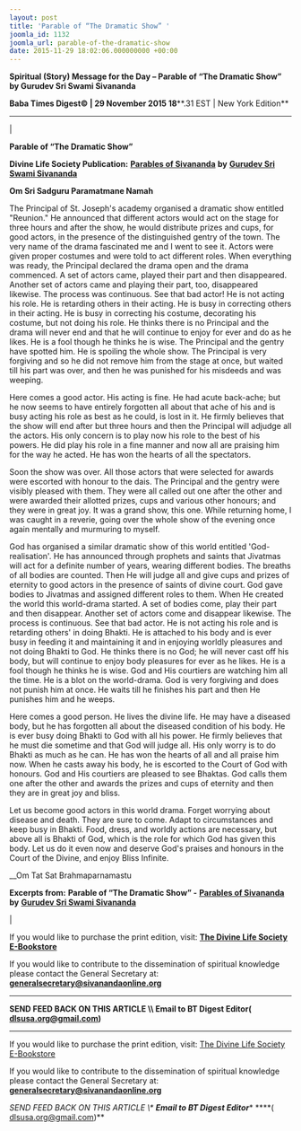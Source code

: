 ```yaml
---
layout: post
title: 'Parable of “The Dramatic Show” '
joomla_id: 1132
joomla_url: parable-of-the-dramatic-show
date: 2015-11-29 18:02:06.000000000 +00:00
---
```

  

















































**Spiritual (Story) Message for the Day – Parable of “The Dramatic Show” by Gurudev Sri Swami Sivananda**

 **Baba Times Digest© | 29 November 2015 18****.31 EST | New York Edition**

* * *

| 

**Parable of “The Dramatic Show”**

**Divine Life Society Publication:** [**Parables of Sivananda**](http://www.dlshq.org/download/parables.htm#_VPID_122) **by** [**Gurudev Sri Swami Sivananda**](http://www.dlshq.org/saints/siva.htm)

**Om Sri Sadguru Paramatmane Namah**

The Principal of St. Joseph's academy organised a dramatic show entitled "Reunion." He announced that different actors would act on the stage for three hours and after the show, he would distribute prizes and cups, for good actors, in the presence of the distinguished gentry of the town. The very name of the drama fascinated me and I went to see it. Actors were given proper costumes and were told to act different roles. When everything was ready, the Principal declared the drama open and the drama commenced. A set of actors came, played their part and then disappeared. Another set of actors came and playing their part, too, disappeared likewise. The process was continuous. See that bad actor! He is not acting his role. He is retarding others in their acting. He is busy in correcting others in their acting. He is busy in correcting his costume, decorating his costume, but not doing his role. He thinks there is no Principal and the drama will never end and that he will continue to enjoy for ever and do as he likes. He is a fool though he thinks he is wise. The Principal and the gentry have spotted him. He is spoiling the whole show. The Principal is very forgiving and so he did not remove him from the stage at once, but waited till his part was over, and then he was punished for his misdeeds and was weeping.

Here comes a good actor. His acting is fine. He had acute back-ache; but he now seems to have entirely forgotten all about that ache of his and is busy acting his role as best as he could, is lost in it. He firmly believes that the show will end after but three hours and then the Principal will adjudge all the actors. His only concern is to play now his role to the best of his powers. He did play his role in a fine manner and now all are praising him for the way he acted. He has won the hearts of all the spectators.

Soon the show was over. All those actors that were selected for awards were escorted with honour to the dais. The Principal and the gentry were visibly pleased with them. They were all called out one after the other and were awarded their allotted prizes, cups and various other honours; and they were in great joy. It was a grand show, this one. While returning home, I was caught in a reverie, going over the whole show of the evening once again mentally and murmuring to myself.

God has organised a similar dramatic show of this world entitled 'God-realisation'. He has announced through prophets and saints that Jivatmas will act for a definite number of years, wearing different bodies. The breaths of all bodies are counted. Then He will judge all and give cups and prizes of eternity to good actors in the presence of saints of divine court. God gave bodies to Jivatmas and assigned different roles to them. When He created the world this world-drama started. A set of bodies come, play their part and then disappear. Another set of actors come and disappear likewise. The process is continuous. See that bad actor. He is not acting his role and is retarding others' in doing Bhakti. He is attached to his body and is ever busy in feeding it and maintaining it and in enjoying worldly pleasures and not doing Bhakti to God. He thinks there is no God; he will never cast off his body, but will continue to enjoy body pleasures for ever as he likes. He is a fool though he thinks he is wise. God and His courtiers are watching him all the time. He is a blot on the world-drama. God is very forgiving and does not punish him at once. He waits till he finishes his part and then He punishes him and he weeps.

Here comes a good person. He lives the divine life. He may have a diseased body, but he has forgotten all about the diseased condition of his body. He is ever busy doing Bhakti to God with all his power. He firmly believes that he must die sometime and that God will judge all. His only worry is to do Bhakti as much as he can. He has won the hearts of all and all praise him now. When he casts away his body, he is escorted to the Court of God with honours. God and His courtiers are pleased to see Bhaktas. God calls them one after the other and awards the prizes and cups of eternity and then they are in great joy and bliss.

Let us become good actors in this world drama. Forget worrying about disease and death. They are sure to come. Adapt to circumstances and keep busy in Bhakti. Food, dress, and worldly actions are necessary, but above all is Bhakti of God, which is the role for which God has given this body. Let us do it even now and deserve God's praises and honours in the Court of the Divine, and enjoy Bliss Infinite.

__Om Tat Sat Brahmaparnamastu

**Excerpts from:**  **Parable of “The Dramatic Show” -** [**Parables of Sivananda**](http://www.dlshq.org/download/parables.htm#_VPID_122) **by** [**Gurudev Sri Swami Sivananda**](http://www.dlshq.org/saints/siva.htm)

 |



If you would like to purchase the print edition, visit: **[The Divine Life Society E-Bookstore](http://www.dlshq.org/download/download.htm)**

If you would like to contribute to the dissemination of spiritual knowledge please contact the General Secretary at: [](mailto:%20%3Cscript%20type=%27text/javascript%27%3E%20%3C%21--%20var%20prefix%20=%20%27ma%27%20+%20%27il%27%20+%20%27to%27;%20var%20path%20=%20%27hr%27%20+%20%27ef%27%20+%20%27=%27;%20var%20addy57016%20=%20%27generalsecretary%27%20+%20%27@%27;%20addy57016%20=%20addy57016%20+%20%27sivanandaonline%27%20+%20%27.%27%20+%20%27org%27;%20document.write%28%27%3Ca%20%27%20+%20path%20+%20%27%5C%27%27%20+%20prefix%20+%20%27:%27%20+%20addy57016%20+%20%27%5C%27%3E%27%29;%20document.write%28addy57016%29;%20document.write%28%27%3C%5C/a%3E%27%29;%20//--%3E%5Cn%20%3C/script%3E%3Cscript%20type=%27text/javascript%27%3E%20%3C%21--%20document.write%28%27%3Cspan%20style=%5C%27display:%20none;%5C%27%3E%27%29;%20//--%3E%20%3C/script%3EThis%20email%20address%20is%20being%20protected%20from%20spambots.%20You%20need%20JavaScript%20enabled%20to%20view%20it.%20%3Cscript%20type=%27text/javascript%27%3E%20%3C%21--%20document.write%28%27%3C/%27%29;%20document.write%28%27span%3E%27%29;%20//--%3E%20%3C/script%3E?subject=Contribution%20to%20Dissemination%20of%20Spiritual%20Knowledge) **generalsecretary@sivanandaonline.org**

****

**SEND FEED BACK ON THIS ARTICLE \\\ Email to BT Digest Editor[](mailto:%20%3Cscript%20type=%27text/javascript%27%3E%20%3C%21--%20var%20prefix%20=%20%27ma%27%20+%20%27il%27%20+%20%27to%27;%20var%20path%20=%20%27hr%27%20+%20%27ef%27%20+%20%27=%27;%20var%20addy72654%20=%20%27dlsusa.org%27%20+%20%27@%27;%20addy72654%20=%20addy72654%20+%20%27gmail%27%20+%20%27.%27%20+%20%27com%27;%20document.write%28%27%3Ca%20%27%20+%20path%20+%20%27%5C%27%27%20+%20prefix%20+%20%27:%27%20+%20addy72654%20+%20%27%5C%27%3E%27%29;%20document.write%28addy72654%29;%20document.write%28%27%3C%5C/a%3E%27%29;%20//--%3E%5Cn%20%3C/script%3E%3Cscript%20type=%27text/javascript%27%3E%20%3C%21--%20document.write%28%27%3Cspan%20style=%5C%27display:%20none;%5C%27%3E%27%29;%20//--%3E%20%3C/script%3EThis%20email%20address%20is%20being%20protected%20from%20spambots.%20You%20need%20JavaScript%20enabled%20to%20view%20it.%20%3Cscript%20type=%27text/javascript%27%3E%20%3C%21--%20document.write%28%27%3C/%27%29;%20document.write%28%27span%3E%27%29;%20//--%3E%20%3C/script%3E?subject=DLS%20Posts)( [dlsusa.org@gmail.com](mailto:dlsusa.org@gmail.com))**



* * *



  

If you would like to purchase the print edition, visit: [The Divine Life Society E-Bookstore](http://www.dlshq.org/download/download.htm)

If you would like to contribute to the dissemination of spiritual knowledge please contact the General Secretary at: **[generalsecretary@sivanandaonline.org](mailto:generalsecretary@sivanandaonline.org)**

**SEND FEED BACK ON THIS ARTICLE \\\**  **Email to BT Digest Editor**** [](mailto:%20%3Cscript%20type=%27text/javascript%27%3E%20%3C%21--%20var%20prefix%20=%20%27ma%27%20+%20%27il%27%20+%20%27to%27;%20var%20path%20=%20%27hr%27%20+%20%27ef%27%20+%20%27=%27;%20var%20addy72654%20=%20%27dlsusa.org%27%20+%20%27@%27;%20addy72654%20=%20addy72654%20+%20%27gmail%27%20+%20%27.%27%20+%20%27com%27;%20document.write%28%27%3Ca%20%27%20+%20path%20+%20%27%5C%27%27%20+%20prefix%20+%20%27:%27%20+%20addy72654%20+%20%27%5C%27%3E%27%29;%20document.write%28addy72654%29;%20document.write%28%27%3C%5C/a%3E%27%29;%20//--%3E%5Cn%20%3C/script%3E%3Cscript%20type=%27text/javascript%27%3E%20%3C%21--%20document.write%28%27%3Cspan%20style=%5C%27display:%20none;%5C%27%3E%27%29;%20//--%3E%20%3C/script%3EThis%20email%20address%20is%20being%20protected%20from%20spambots.%20You%20need%20JavaScript%20enabled%20to%20view%20it.%20%3Cscript%20type=%27text/javascript%27%3E%20%3C%21--%20document.write%28%27%3C/%27%29;%20document.write%28%27span%3E%27%29;%20//--%3E%20%3C/script%3E?subject=DLS%20Posts)****( [dlsusa.org@gmail.com](mailto:dlsusa.org@gmail.com))**  
